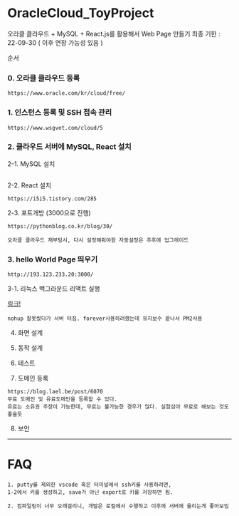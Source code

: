 # OracleCloud_ToyProject
오라클 클라우드 + MySQL + React.js를 활용해서 Web Page 만들기
최종 기한 : 22-09-30 ( 이후 연장 가능성 있음 )


순서
### **0. 오라클 클라우드 등록**

```
https://www.oracle.com/kr/cloud/free/
```
### **1. 인스턴스 등록 및 SSH 접속 관리**
```
https://www.wsgvet.com/cloud/5
``` 

### **2. 클라우드 서버에 MySQL, React 설치**
2-1. MySQL 설치
```
```

2-2. React 설치
```
https://i5i5.tistory.com/285
```
2-3. 포트개방 (3000으로 진행)
```
https://pythonblog.co.kr/blog/30/

오라클 클라우드 재부팅시, 다시 설정해줘야함 자동설정은 추후에 업그레이드 
```
### **3. hello World Page 띄우기**
```
http://193.123.233.20:3000/
```
3-1. 리눅스 백그라운드 리액트 실행

[링크!](https://jmholly.tistory.com/entry/React-pm2-%EB%A1%9C-react-%EC%84%9C%EB%B2%84-%EC%A4%91%EB%8B%A8%ED%95%98%EC%A7%80-%EC%95%8A%EA%B3%A0-%EC%8B%A4%ED%96%89%ED%95%98%EA%B8%B0-port-%EB%B2%88%ED%98%B8-%EB%B0%94%EA%BF%94%EC%84%9C-%EC%8B%A4%ED%96%89)
```
nohup 잘못썼다가 서버 터짐. forever사용하려했는데 유지보수 끝나서 PM2사용
```

4. 화면 설계

5. 동작 설계

6. 테스트

7. 도메인 등록
```
https://blog.lael.be/post/6070
무료 도메인 및 유료도메인을 등록할 수 있다.
유료는 소유권 주장이 가능한데, 무료는 불가능한 경우가 많다. 실험삼아 무료로 해보는 것도 좋을듯
```

8. 보안

-------------------------------------------------------
# FAQ

```
1. putty를 제외한 vscode 혹은 터미널에서 ssh키를 사용하려면,
1-2에서 키를 생성하고, save가 아닌 export로 키를 저장하면 됨. 
```
```
2. 컴파일링이 너무 오래걸리니, 개발은 로컬에서 수행하고 이후에 서버에 올리는게 좋아보임
```